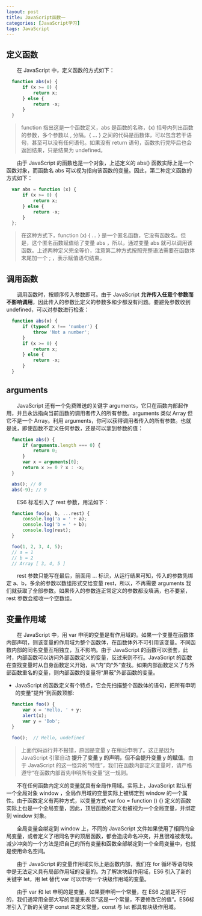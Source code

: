 ```yaml
---
layout: post
title: JavaScript函数一
categories: [JavaScript学习]
tags: JavaScript
---
```


## 定义函数
&emsp;&emsp;在 JavaScript 中，定义函数的方式如下：
```javascript
  function abs(x) {
      if (x >= 0) {
          return x;
      } else {
          return -x;
      }
  }
```
>function 指出这是一个函数定义，abs 是函数的名称，(x) 括号内列出函数的参数，多个参数以 , 分隔。{ ... } 之间的代码是函数体，可以包含若干语句，甚至可以没有任何语句。如果没有 return 语句，函数执行完毕后也会返回结果，只是结果为 undefined。

&emsp;&emsp;由于 JavaScript 的函数也是一个对象，上述定义的 abs() 函数实际上是一个函数对象，而函数名 abs 可以视为指向该函数的变量。因此，第二种定义函数的方式如下：
```javascript
  var abs = function (x) {
      if (x >= 0) {
          return x;
      } else {
          return -x;
      }
  };
```
>在这种方式下，function (x) { ... } 是一个匿名函数，它没有函数名。但是，这个匿名函数赋值给了变量 abs ，所以，通过变量 abs 就可以调用该函数。上述两种定义完全等价，注意第二种方式按照完整语法需要在函数体末尾加一个 ; ，表示赋值语句结束。

## 调用函数
&emsp;&emsp;调用函数时，按顺序传入参数即可。由于 JavaScript **允许传入任意个参数而不影响调用**，因此传入的参数比定义的参数多和少都没有问题。要避免参数收到 undefined，可以对参数进行检查：
```javascript
  function abs(x) {
      if (typeof x !== 'number') {
          throw 'Not a number';
      }
      if (x >= 0) {
          return x;
      } else {
          return -x;
      }
  }
```

## arguments
&emsp;&emsp;JavaScript 还有一个免费赠送的关键字 arguments，它只在函数内部起作用，并且永远指向当前函数的调用者传入的所有参数。arguments 类似 Array 但它不是一个 Array。利用 arguments，你可以获得调用者传入的所有参数。也就是说，即使函数不定义任何参数，还是可以拿到参数的值：
```javascript
  function abs() {
      if (arguments.length === 0) {
          return 0;
      }
      var x = arguments[0];
      return x >= 0 ? x : -x;
  }

  abs(); // 0
  abs(-9); // 9
```
&emsp;&emsp;ES6 标准引入了 rest 参数，用法如下：
```javascript
  function foo(a, b, ...rest) {
      console.log('a = ' + a);
      console.log('b = ' + b);
      console.log(rest);
  }

  foo(1, 2, 3, 4, 5);
  // a = 1
  // b = 2
  // Array [ 3, 4, 5 ]
```
&emsp;&emsp;rest 参数只能写在最后，前面用 ... 标识，从运行结果可知，传入的参数先绑定 a、b，多余的参数以数组形式交给变量 rest，所以，不再需要 arguments 我们就获取了全部参数。如果传入的参数连正常定义的参数都没填满，也不要紧，rest 参数会接收一个空数组。

## 变量作用域
&emsp;&emsp;在 JavaScript 中，用 var 申明的变量是有作用域的。如果一个变量在函数体内部声明，则该变量的作用域为整个函数体，在函数体外不可引用该变量。不同函数内部的同名变量互相独立，互不影响。由于 JavaScript 的函数可以嵌套，此时，内部函数可以访问外部函数定义的变量，反过来则不行。JavaScript 的函数在查找变量时从自身函数定义开始，从“内”向“外”查找。如果内部函数定义了与外部函数重名的变量，则内部函数的变量将“屏蔽”外部函数的变量。

* JavaScript 的函数定义有个特点，它会先扫描整个函数体的语句，把所有申明的变量“提升”到函数顶部:
```javascript
  function foo() {
      var x = 'Hello, ' + y;
      alert(x);
      var y = 'Bob';
  }

  foo();  // Hello, undefined
```
>上面代码运行并不报错，原因是变量 y 在稍后申明了。这正是因为 JavaScript 引擎自动 **提升了变量 y 的声明，但不会提升变量 y 的赋值**。由于 JavaScript 的这一怪异的“特性”，我们在函数内部定义变量时，请严格遵守“在函数内部首先申明所有变量”这一规则。

&emsp;&emsp;不在任何函数内定义的变量就具有全局作用域。实际上，JavaScript 默认有一个全局对象 window ，全局作用域的变量实际上被绑定到 window 的一个属性。由于函数定义有两种方式，以变量方式 var foo = function () {} 定义的函数实际上也是一个全局变量，因此，顶层函数的定义也被视为一个全局变量，并绑定到 window 对象。

&emsp;&emsp;全局变量会绑定到 window 上，不同的 JavaScript 文件如果使用了相同的全局变量，或者定义了相同名字的顶层函数，都会造成命名冲突，并且很难被发现。减少冲突的一个方法是把自己的所有变量和函数全部绑定到一个全局变量中，也就是使用命名空间。

&emsp;&emsp;由于 JavaScript 的变量作用域实际上是函数内部，我们在 for 循环等语句块中是无法定义具有局部作用域的变量的。为了解决块级作用域，ES6 引入了新的关键字 let，用 let 替代 var 可以申明一个块级作用域的变量。

&emsp;&emsp;由于 var 和 let 申明的是变量，如果要申明一个常量，在 ES6 之前是不行的，我们通常用全部大写的变量来表示“这是一个常量，不要修改它的值”。ES6标准引入了新的关键字 const 来定义常量，const 与 let 都具有块级作用域。

